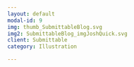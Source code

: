 ```yaml
---
layout: default
modal-id: 9
img: thumb_SubmittableBlog.svg
img2: SubmittableBlog_imgJoshQuick.svg
client: Submittable
category: Illustration

---
```

